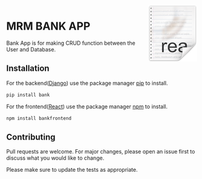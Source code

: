 <img src="icon.png" align="right" />

# MRM BANK APP
Bank App is for making CRUD function between the User and Database.

## Installation 
For the backend([Django](https://www.djangoproject.com/)) use the package manager [pip](https://pip.pypa.io/en/stable/) to install.

```bash
pip install bank
```

For the frontend([React](https://reactjs.org/)) use the package manager [npm](https://www.npmjs.com/get-npm) to install.
```bash
npm install bankfrontend
```

## Contributing
Pull requests are welcome. For major changes, please open an issue first to discuss what you would like to change.

Please make sure to update the tests as appropriate.

